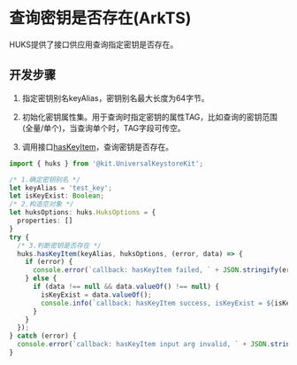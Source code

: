 # 查询密钥是否存在(ArkTS)


HUKS提供了接口供应用查询指定密钥是否存在。


## 开发步骤

1. 指定密钥别名keyAlias，密钥别名最大长度为64字节。

2. 初始化密钥属性集。用于查询时指定密钥的属性TAG，比如查询的密钥范围(全量/单个)，当查询单个时，TAG字段可传空。

3. 调用接口[hasKeyItem](../../reference/apis-universal-keystore-kit/js-apis-huks.md#hukshaskeyitem11)，查询密钥是否存在。

```ts
import { huks } from '@kit.UniversalKeystoreKit';

/* 1.确定密钥别名 */
let keyAlias = 'test_key';
let isKeyExist: Boolean;
/* 2.构造空对象 */
let huksOptions: huks.HuksOptions = {
  properties: []
}
try {
  /* 3.判断密钥是否存在 */
  huks.hasKeyItem(keyAlias, huksOptions, (error, data) => {
    if (error) {
      console.error(`callback: hasKeyItem failed, ` + JSON.stringify(error));
    } else {
      if (data !== null && data.valueOf() !== null) {
        isKeyExist = data.valueOf();
        console.info(`callback: hasKeyItem success, isKeyExist = ${isKeyExist}`);
      }
    }
  });
} catch (error) {
  console.error(`callback: hasKeyItem input arg invalid, ` + JSON.stringify(error));
}
```
